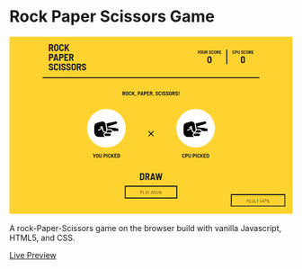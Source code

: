 # Rock Paper Scissors Game
![Rock Paper Scissors Game screenshot](./rock-paper-scissors-screenshot.png)

A rock-Paper-Scissors game on the browser build with vanilla Javascript, HTML5, and CSS.

[Live Preview](https://kenua.github.io/rock-paper-scissors-game/)